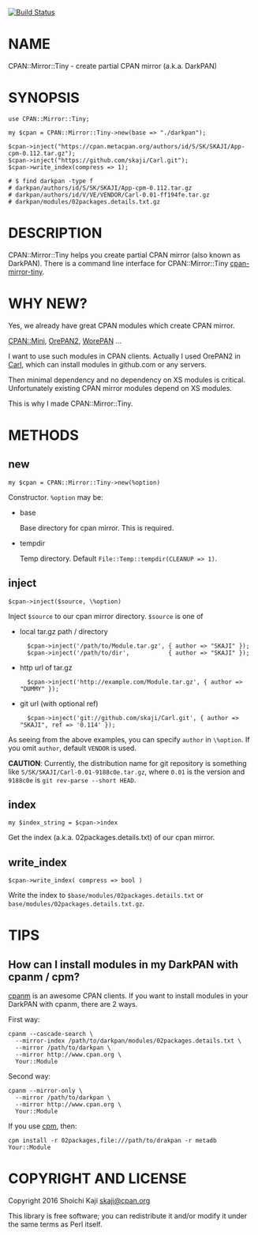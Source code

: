 [![Build Status](https://travis-ci.org/skaji/CPAN-Mirror-Tiny.svg?branch=master)](https://travis-ci.org/skaji/CPAN-Mirror-Tiny)

# NAME

CPAN::Mirror::Tiny - create partial CPAN mirror (a.k.a. DarkPAN)

# SYNOPSIS

    use CPAN::Mirror::Tiny;

    my $cpan = CPAN::Mirror::Tiny->new(base => "./darkpan");

    $cpan->inject("https://cpan.metacpan.org/authors/id/S/SK/SKAJI/App-cpm-0.112.tar.gz");
    $cpan->inject("https://github.com/skaji/Carl.git");
    $cpan->write_index(compress => 1);

    # $ find darkpan -type f
    # darkpan/authors/id/S/SK/SKAJI/App-cpm-0.112.tar.gz
    # darkpan/authors/id/V/VE/VENDOR/Carl-0.01-ff194fe.tar.gz
    # darkpan/modules/02packages.details.txt.gz

# DESCRIPTION

CPAN::Mirror::Tiny helps you create partial CPAN mirror (also known as DarkPAN).
There is a command line interface for CPAN::Mirror::Tiny [cpan-mirror-tiny](https://metacpan.org/pod/cpan-mirror-tiny).

# WHY NEW?

Yes, we already have great CPAN modules which create CPAN mirror.

[CPAN::Mini](https://metacpan.org/pod/CPAN::Mini), [OrePAN2](https://metacpan.org/pod/OrePAN2), [WorePAN](https://metacpan.org/pod/WorePAN) ...

I want to use such modules in CPAN clients.
Actually I used OrePAN2 in [Carl](https://github.com/skaji/Carl),
which can install modules in github.com or any servers.

Then minimal dependency and no dependency on XS modules is critical.
Unfortunately existing CPAN mirror modules depend on XS modules.

This is why I made CPAN::Mirror::Tiny.

# METHODS

## new

    my $cpan = CPAN::Mirror::Tiny->new(%option)

Constructor. ` %option ` may be:

- base

    Base directory for cpan mirror. This is required.

- tempdir

    Temp directory. Default `File::Temp::tempdir(CLEANUP => 1)`.

## inject

    $cpan->inject($source, \%option)

Inject ` $source ` to our cpan mirror directory. ` $source ` is one of

- local tar.gz path / directory

        $cpan->inject('/path/to/Module.tar.gz', { author => "SKAJI" });
        $cpan->inject('/path/to/dir',           { author => "SKAJI" });

- http url of tar.gz

        $cpan->inject('http://example.com/Module.tar.gz', { author => "DUMMY" });

- git url (with optional ref)

        $cpan->inject('git://github.com/skaji/Carl.git', { author => "SKAJI", ref => '0.114' });

As seeing from the above examples, you can specify `author` in `\%option`.
If you omit `author`, default `VENDOR` is used.

**CAUTION**: Currently, the distribution name for git repository is something like
`S/SK/SKAJI/Carl-0.01-9188c0e.tar.gz`,
where `0.01` is the version and `9188c0e` is `git rev-parse --short HEAD`.

## index

    my $index_string = $cpan->index

Get the index (a.k.a. 02packages.details.txt) of our cpan mirror.

## write\_index

    $cpan->write_index( compress => bool )

Write the index to ` $base/modules/02packages.details.txt `
or ` base/modules/02packages.details.txt.gz `.

# TIPS

## How can I install modules in my DarkPAN with cpanm / cpm?

[cpanm](https://metacpan.org/pod/cpanm) is an awesome CPAN clients. If you want to install modules
in your DarkPAN with cpanm, there are 2 ways.

First way:

    cpanm --cascade-search \
      --mirror-index /path/to/darkpan/modules/02packages.details.txt \
      --mirror /path/to/darkpan \
      --mirror http://www.cpan.org \
      Your::Module

Second way:

    cpanm --mirror-only \
      --mirror /path/to/darkpan \
      --mirror http://www.cpan.org \
      Your::Module

If you use [cpm](https://metacpan.org/pod/cpm), then:

    cpm install -r 02packages,file:///path/to/drakpan -r metadb Your::Module

# COPYRIGHT AND LICENSE

Copyright 2016 Shoichi Kaji <skaji@cpan.org>

This library is free software; you can redistribute it and/or modify
it under the same terms as Perl itself.
